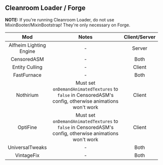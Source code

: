 ## Cleanroom Loader / Forge

**NOTE:** If you're running Cleanroom Loader, do not use MixinBooter/MixinBootstrap! They're only necessary on Forge.

| Mod | Notes | Client/Server |
|:---:|:---:|:---:|
| Alfheim Lighting Engine | - | Server |
| CensoredASM | - | Both |
| Entity Culling | - | Client |
| FastFurnace | - | Both |
| Nothirium | Must set `onDemandAnimatedTextures` to `false` in CensoredASM's config, otherwise animations won't work | Client |
| OptiFine | Must set `onDemandAnimatedTextures` to `false` in CensoredASM's config, otherwise animations won't work | Client |
| UniversalTweaks | - | Both |
| VintageFix | - | Both |
